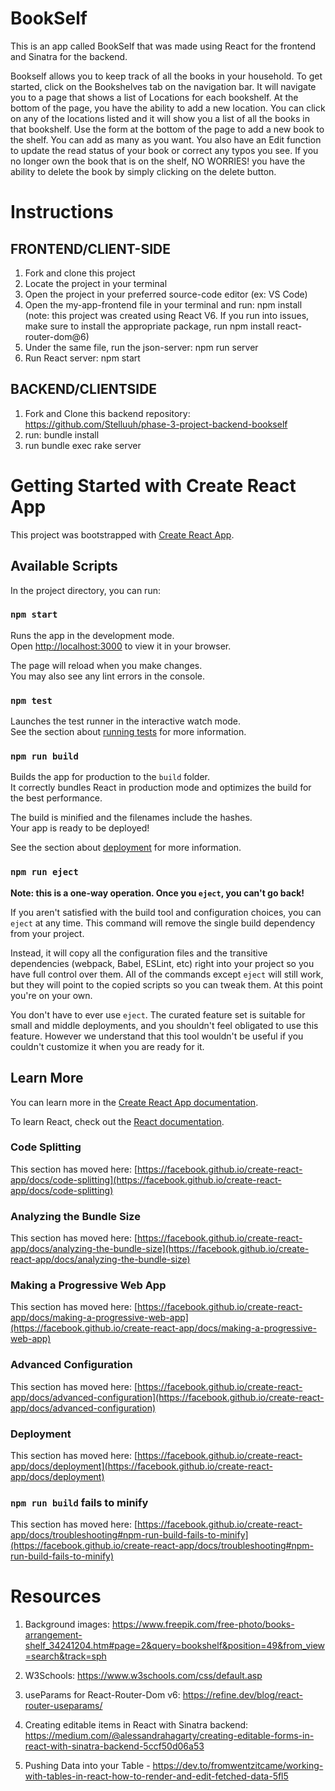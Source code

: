 
# BookSelf
This is an app called BookSelf that was made using React for the frontend and Sinatra for the backend. 

Bookself allows you to keep track of all the books in your household. To get started, click on the Bookshelves tab on the navigation bar. It will navigate you to a page that shows a list of Locations for each bookshelf. At the bottom of the page, you have the ability to add a new location. You can click on any of the locations listed and it will show you a list of all the books in that bookshelf. Use the form at the bottom of the page to add a new book to the shelf. You can add as many as you want. You also have an Edit function to update the read status of your book or correct any typos you see. If you no longer own the book that is on the shelf, NO WORRIES! you have the ability to delete the book by simply clicking on the delete button. 


# Instructions  
## FRONTEND/CLIENT-SIDE
1. Fork and clone this project
2. Locate the project in your terminal
3. Open the project in your preferred source-code editor (ex: VS Code)
4. Open the my-app-frontend file in your terminal and run: npm install
    (note: this project was created using React V6. If you run into issues, make sure to install the appropriate package, run npm install react-router-dom@6)
5. Under the same file, run the json-server: npm run server
6. Run React server: npm start

## BACKEND/CLIENTSIDE
1. Fork and Clone this backend repository: https://github.com/Stelluuh/phase-3-project-backend-bookself
2. run: bundle install
3. run bundle exec rake server





# Getting Started with Create React App

This project was bootstrapped with [Create React App](https://github.com/facebook/create-react-app).

## Available Scripts

In the project directory, you can run:

### `npm start`

Runs the app in the development mode.\
Open [http://localhost:3000](http://localhost:3000) to view it in your browser.

The page will reload when you make changes.\
You may also see any lint errors in the console.

### `npm test`

Launches the test runner in the interactive watch mode.\
See the section about [running tests](https://facebook.github.io/create-react-app/docs/running-tests) for more information.

### `npm run build`

Builds the app for production to the `build` folder.\
It correctly bundles React in production mode and optimizes the build for the best performance.

The build is minified and the filenames include the hashes.\
Your app is ready to be deployed!

See the section about [deployment](https://facebook.github.io/create-react-app/docs/deployment) for more information.

### `npm run eject`

**Note: this is a one-way operation. Once you `eject`, you can't go back!**

If you aren't satisfied with the build tool and configuration choices, you can `eject` at any time. This command will remove the single build dependency from your project.

Instead, it will copy all the configuration files and the transitive dependencies (webpack, Babel, ESLint, etc) right into your project so you have full control over them. All of the commands except `eject` will still work, but they will point to the copied scripts so you can tweak them. At this point you're on your own.

You don't have to ever use `eject`. The curated feature set is suitable for small and middle deployments, and you shouldn't feel obligated to use this feature. However we understand that this tool wouldn't be useful if you couldn't customize it when you are ready for it.

## Learn More

You can learn more in the [Create React App documentation](https://facebook.github.io/create-react-app/docs/getting-started).

To learn React, check out the [React documentation](https://reactjs.org/).

### Code Splitting

This section has moved here: [https://facebook.github.io/create-react-app/docs/code-splitting](https://facebook.github.io/create-react-app/docs/code-splitting)

### Analyzing the Bundle Size

This section has moved here: [https://facebook.github.io/create-react-app/docs/analyzing-the-bundle-size](https://facebook.github.io/create-react-app/docs/analyzing-the-bundle-size)

### Making a Progressive Web App

This section has moved here: [https://facebook.github.io/create-react-app/docs/making-a-progressive-web-app](https://facebook.github.io/create-react-app/docs/making-a-progressive-web-app)

### Advanced Configuration

This section has moved here: [https://facebook.github.io/create-react-app/docs/advanced-configuration](https://facebook.github.io/create-react-app/docs/advanced-configuration)

### Deployment

This section has moved here: [https://facebook.github.io/create-react-app/docs/deployment](https://facebook.github.io/create-react-app/docs/deployment)

### `npm run build` fails to minify

This section has moved here: [https://facebook.github.io/create-react-app/docs/troubleshooting#npm-run-build-fails-to-minify](https://facebook.github.io/create-react-app/docs/troubleshooting#npm-run-build-fails-to-minify)


# Resources
1. Background images: https://www.freepik.com/free-photo/books-arrangement-shelf_34241204.htm#page=2&query=bookshelf&position=49&from_view=search&track=sph

2. W3Schools: https://www.w3schools.com/css/default.asp

3. useParams for React-Router-Dom v6: https://refine.dev/blog/react-router-useparams/

4. Creating editable items in React with Sinatra backend: https://medium.com/@alessandrahagarty/creating-editable-forms-in-react-with-sinatra-backend-5ccf50d06a53

5. Pushing Data into your Table - https://dev.to/fromwentzitcame/working-with-tables-in-react-how-to-render-and-edit-fetched-data-5fl5